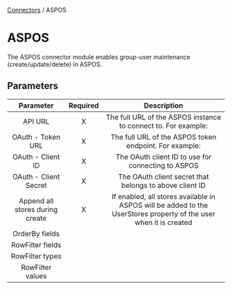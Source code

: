 <a href="javascript:void(0)" class="help-trigger"
data-helpkey="SysPage_Connector">Connectors</a> / ASPOS

# ASPOS

The ASPOS connector module enables group-user maintenance
(create/update/delete) in ASPOS.

## Parameters

|            Parameter            | Required |                                                    Description                                                    |
|:-------------------------------:|:--------:|:-----------------------------------------------------------------------------------------------------------------:|
| API URL                         | X        | The full URL of the ASPOS instance to connect to. For example:                                                    |
| OAuth - Token URL               | X        | The full URL of the ASPOS token endpoint. For example:                                                            |
| OAuth - Client ID               | X        | The OAuth client ID to use for connecting to ASPOS                                                                |
| OAuth - Client Secret           | X        | The OAuth client secret that belongs to above client ID                                                           |
| Append all stores during create | X        | If enabled, all stores available in ASPOS will be added to the UserStores property of the user when it is created |
|          OrderBy fields         |          |                                                                                                                   |
|         RowFilter fields        |          |                                                                                                                   |
|         RowFilter types         |          |                                                                                                                   |
|         RowFilter values        |          |                                                                                                                   |
